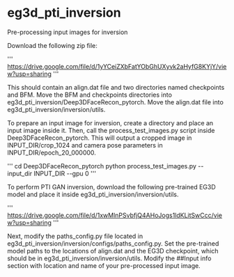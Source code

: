 # eg3d_pti_inversion

Pre-processing input images for inversion

Download the following zip file:

'''
https://drive.google.com/file/d/1yYCeiZXbFatYObGhUXyvk2aHyfG8KYjY/view?usp=sharing
'''

This should contain an align.dat file and two directories named checkpoints and BFM. Move the BFM and checkpoints directories into eg3d_pti_inversion/Deep3DFaceRecon_pytorch. Move the align.dat file into eg3d_pti_inversion/inversion/utils.

To prepare an input image for inversion, create a directory and place an input image inside it. Then, call the process_test_images.py script inside Deep3DFaceRecon_pytorch. This will output a cropped image in INPUT_DIR/crop_1024 and camera pose parameters in INPUT_DIR/epoch_20_000000.

'''
cd Deep3DFaceRecon_pytorch
python process_test_images.py --input_dir INPUT_DIR --gpu 0
'''

To perform PTI GAN inversion, download the following pre-trained EG3D model and place it inside eg3d_pti_inversion/inversion/utils.

'''
https://drive.google.com/file/d/1xwMlnPSvbfjQ4AHoJogs1ldKLitSwCcc/view?usp=sharing
'''

Next, modify the paths_config.py file located in eg3d_pti_inversion/inversion/configs/paths_config.py. Set the pre-trained model paths to the locations of align.dat and the EG3D checkpoint, which should be in eg3d_pti_inversion/inversion/utils. Modify the ##Input info section with location and name of your pre-processed input image.

